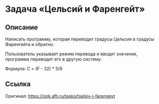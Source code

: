 # Задача «Цельсий и Фаренгейт»
## Описание
Написать программу, которая переводит градусы Цельсия в градусы Фаренгейта и обратно.

Пользователь указывает режим перевода и вводит значение, программа переводит его в другую систему.

Формула: C = (F - 32) * 5/9
## Ссылка
Оригинал: https://opk.afti.ru/tasks/tselsiy-i-farengeyt